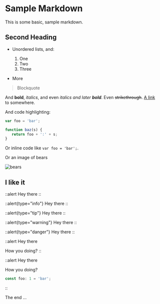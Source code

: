 # Sample Markdown

This is some basic, sample markdown.

## Second Heading

* Unordered lists, and:

  1. One
  1. Two
  1. Three

* More

> Blockquote

And **bold**, *italics*, and even *italics and later **bold***. Even ~~strikethrough~~. [A link](https://markdowntohtml.com) to somewhere.

And code highlighting:

```js
var foo = 'bar';

function baz(s) {
   return foo + ':' + s;
}
```

Or inline code like `var foo = 'bar';`.

Or an image of bears

![bears](http://placebear.com/200/200)

## I like it

::alert
Hey there
::

::alert{type="info"}
Hey there
::

::alert{type="tip"}
Hey there
::

::alert{type="warning"}
Hey there
::

::alert{type="danger"}
Hey there
::

::alert
Hey there

How you doing?
::

::alert
Hey there

How you doing?

```ts
const foo: 1 = 'bar';
```

::

The end ...
